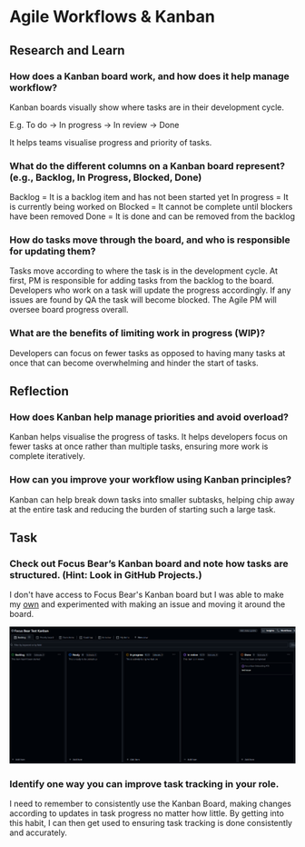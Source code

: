 # Agile Workflows & Kanban
## Research and Learn
### How does a Kanban board work, and how does it help manage workflow?
Kanban boards visually show where tasks are in their development cycle. 

E.g. To do -> In progress -> In review -> Done

It helps teams visualise progress and priority of tasks.

### What do the different columns on a Kanban board represent? (e.g., Backlog, In Progress, Blocked, Done)
Backlog = It is a backlog item and has not been started yet
In progress = It is currently being worked on
Blocked = It cannot be complete until blockers have been removed
Done = It is done and can be removed from the backlog

### How do tasks move through the board, and who is responsible for updating them?
Tasks move according to where the task is in the development cycle. At first, PM is responsible for adding tasks from the backlog to the board. Developers who work on a task will update the progress accordingly. If any issues are found by QA the task will become blocked. The Agile PM will oversee board progress overall.

### What are the benefits of limiting work in progress (WIP)?
Developers can focus on fewer tasks as opposed to having many tasks at once that can become overwhelming and hinder the start of tasks.

## Reflection
### How does Kanban help manage priorities and avoid overload?
Kanban helps visualise the progress of tasks. It helps developers focus on fewer tasks at once rather than multiple tasks, ensuring more work is complete iteratively.

### How can you improve your workflow using Kanban principles?
Kanban can help break down tasks into smaller subtasks, helping chip away at the entire task and reducing the burden of starting such a large task.

## Task
### Check out Focus Bear’s Kanban board and note how tasks are structured. (Hint: Look in GitHub Projects.)
I don't have access to Focus Bear's Kanban board but I was able to make my [own](https://github.com/users/brandttru/projects/1) and experimented with making an issue and moving it around the board.

![alt text](../images/test_kanban.png)

### Identify one way you can improve task tracking in your role.
I need to remember to consistently use the Kanban Board, making changes according to updates in task progress no matter how little. By getting into this habit, I can then get used to ensuring task tracking is done consistently and accurately.